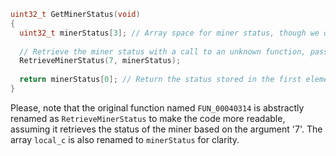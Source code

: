```c
uint32_t GetMinerStatus(void)
{
  uint32_t minerStatus[3]; // Array space for miner status, though we only need the first element
  
  // Retrieve the miner status with a call to an unknown function, passing in '7' which could be a status code or identifier
  RetrieveMinerStatus(7, minerStatus);
  
  return minerStatus[0]; // Return the status stored in the first element of the array
}
```

Please, note that the original function named `FUN_00040314` is abstractly renamed as `RetrieveMinerStatus` to make the code more readable, assuming it retrieves the status of the miner based on the argument '7'. The array `local_c` is also renamed to `minerStatus` for clarity.